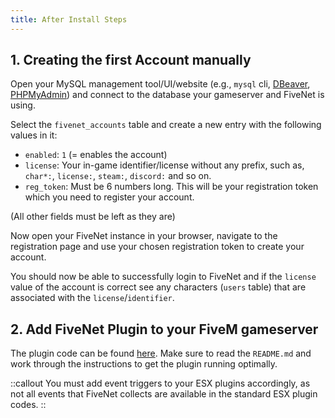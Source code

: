```yaml
---
title: After Install Steps
---
```


## 1. Creating the first Account manually

Open your MySQL management tool/UI/website (e.g., `mysql` cli, [DBeaver](https://dbeaver.io/), [PHPMyAdmin](https://www.phpmyadmin.net/)) and connect to the database your gameserver and FiveNet is using.

Select the `fivenet_accounts` table and create a new entry with the following values in it:

* `enabled`: `1` (= enables the account)
* `license`: Your in-game identifier/license without any prefix, such as, `char*:`, `license:`, `steam:`, `discord:` and so on.
* `reg_token`: Must be 6 numbers long. This will be your registration token which you need to register your account.

(All other fields must be left as they are)

Now open your FiveNet instance in your browser, navigate to the registration page and use your chosen registration token to create your account.

You should now be able to successfully login to FiveNet and if the `license` value of the account is correct see any characters (`users` table) that are associated with the `license`/`identifier`.

## 2. Add FiveNet Plugin to your FiveM gameserver

The plugin code can be found [here](https://github.com/fivenet-app/plugins/tree/main/fivem/fivenet). Make sure to read the `README.md` and work through the instructions to get the plugin running optimally.

::callout
You must add event triggers to your ESX plugins accordingly, as not all events that FiveNet collects are available in the standard ESX plugin codes.
::
